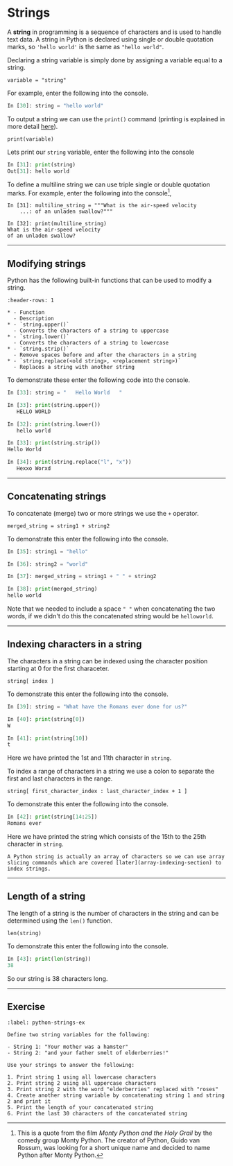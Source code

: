 # Strings

A **string** in programming is a sequence of characters and is used to handle text data. A string in Python is declared using single or double quotation marks, so `'hello world'` is the same as `"hello world"`.

Declaring a string variable is simply done by assigning a variable equal to a string.

```text
variable = "string"
```

For example, enter the following into the console.

```python
In [30]: string = "hello world"
```

To output a string we can use the `print()` command (printing is explained in more detail [here](printing-output-section)).

```text
print(variable)
```

Lets print our `string` variable, enter the following into the console

```python
In [31]: print(string)
Out[31]: hello world
```

To define a multiline string we can use triple single or double quotation marks. For example, enter the following into the console[^1],

[^1]: This is a quote from the film *Monty Python and the Holy Grail* by the comedy group Monty Python. The creator of Python, Guido van Rossum, was looking for a short unique name and decided to name Python after Monty Python.

```text
In [31]: multiline_string = """What is the air-speed velocity 
    ...: of an unladen swallow?"""

In [32]: print(multiline_string)
What is the air-speed velocity 
of an unladen swallow?
```

---

## Modifying strings

Python has the following built-in functions that can be used to modify a string.

```{list-table} String modification functions
:header-rows: 1

* - Function 
  - Description
* - `string.upper()`
  - Converts the characters of a string to uppercase
* - `string.lower()`
  - Converts the characters of a string to lowercase
* - `string.strip()`
  - Remove spaces before and after the characters in a string
* - `string.replace(<old string>, <replacement string>)`
  - Replaces a string with another string
```

To demonstrate these enter the following code into the console.

```python
In [33]: string = "   Hello World   "

In [33]: print(string.upper())
   HELLO WORLD   

In [32]: print(string.lower())
   hello world   

In [33]: print(string.strip())
Hello World

In [34]: print(string.replace("l", "x"))
   Hexxo Worxd   
```

---

## Concatenating strings

To concatenate (merge) two or more strings we use the `+` operator. 

```text
merged_string = string1 + string2 
```

To demonstrate this enter the following into the console.

```python
In [35]: string1 = "hello"

In [36]: string2 = "world"

In [37]: merged_string = string1 + " " + string2

In [38]: print(merged_string)
hello world
```

Note that we needed to include a space `" "` when concatenating the two words, if we didn't do this the concatenated string would be `helloworld`.

---

## Indexing characters in a string

The characters in a string can be indexed using the character position starting at 0 for the first characeter.

```text
string[ index ]
```

To demonstrate this enter the following into the console.

```python
In [39]: string = "What have the Romans ever done for us?"

In [40]: print(string[0])
W

In [41]: print(string[10])
t
```

Here we have printed the 1st and 11th character in `string`.

To index a range of characters in a string we use a colon to separate the first and last characters in the range.

```text
string[ first_character_index : last_character_index + 1 ]
```

To demonstrate this enter the following into the console.

```python
In [42]: print(string[14:25])
Romans ever
```

Here we have printed the string which consists of the 15th to the 25th character in `string`.

```{note}
A Python string is actually an array of characters so we can use array slicing commands which are covered [later](array-indexing-section) to index strings.
```

---

## Length of a string

The length of a string is the number of characters in the string and can be determined using the `len()` function.

```text
len(string)
```

To demonstrate this enter the following into the console.

```python
In [43]: print(len(string))
38
```

So our string is 38 characters long.

---

## Exercise

```{exercise}
:label: python-strings-ex

Define two string variables for the following:

- String 1: "Your mother was a hamster"
- String 2: "and your father smelt of elderberries!"

Use your strings to answer the following:

1. Print string 1 using all lowercase characters
2. Print string 2 using all uppercase characters
3. Print string 2 with the word "elderberries" replaced with "roses"
4. Create another string variable by concatenating string 1 and string 2 and print it
5. Print the length of your concatenated string
6. Print the last 30 characters of the concatenated string
```
